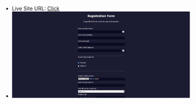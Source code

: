 - Live Site URL: [Click](https://rubchenkoartem.github.io/registration-form/)
- ![Preview for the Web Site](123.png)
